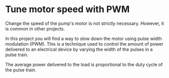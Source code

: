 # Tune motor speed with PWM

Change the speed of the pump's motor is not strictly necessary. However, it is common in other projects.

In this project you will find a way to slow down the motor using pulse width modulation (PWM). This is a technique used to control the amount of power delivered to an electrical device by varying the width of the pulses in a pulse train.

The average power delivered to the load is proportional to the duty cycle of the pulse train.
